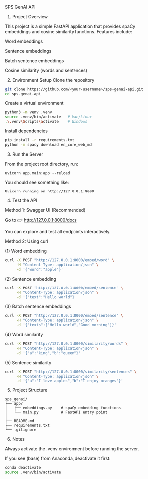SPS GenAI API
1. Project Overview

This project is a simple FastAPI application that provides spaCy embeddings and cosine similarity functions.
Features include:

Word embeddings

Sentence embeddings

Batch sentence embeddings

Cosine similarity (words and sentences)

2. Environment Setup
Clone the repository
```bash
git clone https://github.com/<your-username>/sps-genai-api.git
cd sps-genai-api
```
Create a virtual environment
```bash
python3 -m venv .venv
source .venv/bin/activate   # Mac/Linux
.\.venv\Scripts\activate    # Windows
```
Install dependencies
```bash
pip install -r requirements.txt
python -m spacy download en_core_web_md
```

3. Run the Server

From the project root directory, run:

`uvicorn app.main:app --reload`


You should see something like:

`Uvicorn running on http://127.0.0.1:8000`

4. Test the API

Method 1: Swagger UI (Recommended)

Go to 👉 http://127.0.0.1:8000/docs

You can explore and test all endpoints interactively.

Method 2: Using curl

(1) Word embedding
```bash
curl -X POST "http://127.0.0.1:8000/embed/word" \
     -H "Content-Type: application/json" \
     -d '{"word":"apple"}'
```

(2) Sentence embedding
```bash
curl -X POST "http://127.0.0.1:8000/embed/sentence" \
     -H "Content-Type: application/json" \
     -d '{"text":"Hello world"}'
```

(3) Batch sentence embeddings
```bash
curl -X POST "http://127.0.0.1:8000/embed/sentence" \
     -H "Content-Type: application/json" \
     -d '{"texts":["Hello world","Good morning"]}'
```

(4) Word similarity
```bash
curl -X POST "http://127.0.0.1:8000/similarity/words" \
     -H "Content-Type: application/json" \
     -d '{"a":"king","b":"queen"}'
```

(5) Sentence similarity
```bash
curl -X POST "http://127.0.0.1:8000/similarity/sentences" \
     -H "Content-Type: application/json" \
     -d '{"a":"I love apples","b":"I enjoy oranges"}'
```

5. Project Structure
```text
sps_genai/
├── app/
│   ├── embeddings.py    # spaCy embedding functions
│   └── main.py          # FastAPI entry point
│
├── README.md
├── requirements.txt
└── .gitignore
```

6. Notes

Always activate the .venv environment before running the server.

If you see (base) from Anaconda, deactivate it first:
```bash
conda deactivate
source .venv/bin/activate
```
